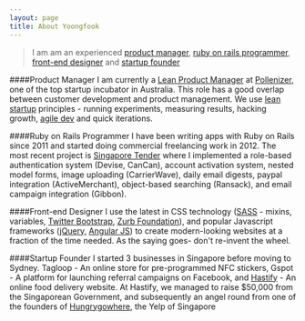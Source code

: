 ```yaml
---
layout: page
title: About Yoongfook
---
```

> I am am an experienced [product manager](#prod), [ruby on rails programmer](#dev), [front-end designer](#design) and [startup founder](#startup)

####Product Manager
I am currently a [Lean Product Manager](http://pollenizer.com/what-is-a-lean-product-manager) at [Pollenizer](http://pollenizer.com), one of the top startup incubator in Australia. This role has a good overlap between customer development and product management. We use [lean startup](http://theleanstartup.com/) principles - running experiments, measuring results, hacking growth, [agile dev](http://en.wikipedia.org/wiki/Agile_software_development) and quick iterations.

####Ruby on Rails Programmer
I have been writing apps with Ruby on Rails since 2011 and started doing commercial freelancing work in 2012. The most recent project is [Singapore Tender](http://singaporetender.com) where I implemented a role-based authentication system (Devise, CanCan),  account activation system, nested model forms, image uploading (CarrierWave), daily email digests, paypal integration (ActiveMerchant),  object-based searching (Ransack), and email campaign integration (Gibbon).

####Front-end Designer
I use the latest in CSS technology ([SASS](http://sass-lang.com) - mixins, variables, [Twitter Bootstrap](http://twitter.github.com/bootstrap), [Zurb Foundation](http://foundation.zurb.com)), and popular Javascript frameworks ([jQuery](http://jquery.com), [Angular JS](http://angularjs.org)) to create modern-looking websites at a fraction of the time needed. As the saying goes- don't re-invent the wheel.

####Startup Founder
I started 3 businesses in Singapore before moving to Sydney. Tagloop - An online store for pre-programmed NFC stickers, Gspot - A platform for launching referral campaigns on Facebook, and [Hastify](http://hastify.com) - An online food delivery website. At Hastify, we managed to raise $50,000 from the Singaporean Government, and subsequently an angel round from one of the founders of [Hungrygowhere](http://hungrygowhere.com), the Yelp of Singapore

